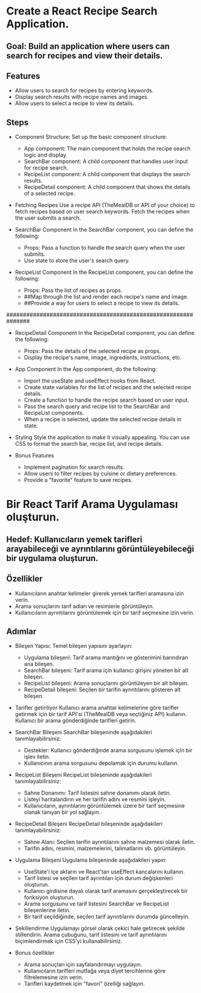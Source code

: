 # Create a React Recipe Search Application.
## Goal: Build an application where users can search for recipes and view their details.

## Features
- Allow users to search for recipes by entering keywords.
- Display search results with recipe names and images.
- Allow users to select a recipe to view its details.

## Steps
- Component Structure: 
  Set up the basic component structure:
    - App component: The main component that holds the recipe search logic and display.
    - SearchBar component: A child component that handles user input for recipe search.
    - RecipeList component: A child component that displays the search results.
    - RecipeDetail component: A child component that shows the details of a selected recipe.

- Fetching Recipes
  Use a recipe API (TheMealDB or API of your choice) to fetch recipes based on user search keywords. Fetch the recipes when the user submits a search.

- SearchBar Component
  In the SearchBar component, you can define the following:
  - Props: Pass a function to handle the search query when the user submits.
  - Use state to store the user's search query.

- RecipeList Component
  In the RecipeList component, you can define the following:
  - Props: Pass the list of recipes as props.
  - ##Map through the list and render each recipe's name and image.
  - ##Provide a way for users to select a recipe to view its details.


###############################################################
- RecipeDetail Component
  In the RecipeDetail component, you can define the following:
  - Props: Pass the details of the selected recipe as props.
  - Display the recipe's name, image, ingredients, instructions, etc.

- App Component
  In the App component, do the following:
    - Import the useState and useEffect hooks from React.
    - Create state variables for the list of recipes and the selected recipe details.
    - Create a function to handle the recipe search based on user input.
    - Pass the search query and recipe list to the SearchBar and RecipeList components.
    - When a recipe is selected, update the selected recipe details in state.

- Styling
  Style the application to make it visually appealing. You can use CSS to format the search bar, recipe list, and recipe details.

- Bonus Features
  - Implement pagination for search results.
  - Allow users to filter recipes by cuisine or dietary preferences.
  - Provide a "favorite" feature to save recipes.



# Bir React Tarif Arama Uygulaması oluşturun.
## Hedef: Kullanıcıların yemek tarifleri arayabileceği ve ayrıntılarını görüntüleyebileceği bir uygulama oluşturun.

## Özellikler
- Kullanıcıların anahtar kelimeler girerek yemek tarifleri aramasına izin verin.
- Arama sonuçlarını tarif adları ve resimlerle görüntüleyin.
- Kullanıcıların ayrıntılarını görüntülemek için bir tarif seçmesine izin verin.

## Adımlar
- Bileşen Yapısı:
  Temel bileşen yapısını ayarlayın:
    - Uygulama bileşeni: Tarif arama mantığını ve gösterimini barındıran ana bileşen.
    - SearchBar bileşeni: Tarif arama için kullanıcı girişini yöneten bir alt bileşen.
    - RecipeList bileşeni: Arama sonuçlarını görüntüleyen bir alt bileşen.
    - RecipeDetail bileşeni: Seçilen bir tarifin ayrıntılarını gösteren alt bileşen.

- Tarifler getiriliyor
  Kullanıcı arama anahtar kelimelerine göre tarifler getirmek için bir tarif API'si (TheMealDB veya seçtiğiniz API) kullanın. Kullanıcı bir arama gönderdiğinde tarifleri getirin.

- SearchBar Bileşeni
  SearchBar bileşeninde aşağıdakileri tanımlayabilirsiniz:
  - Destekler: Kullanıcı gönderdiğinde arama sorgusunu işlemek için bir işlev iletin.
  - Kullanıcının arama sorgusunu depolamak için durumu kullanın.

- RecipeList Bileşeni
  RecipeList bileşeninde aşağıdakileri tanımlayabilirsiniz:
  - Sahne Donanımı: Tarif listesini sahne donanımı olarak iletin.
  - Listeyi haritalandırın ve her tarifin adını ve resmini işleyin.
  - Kullanıcıların, ayrıntılarını görüntülemek üzere bir tarif seçmesine olanak tanıyan bir yol sağlayın.

- RecipeDetail Bileşeni
  RecipeDetail bileşeninde aşağıdakileri tanımlayabilirsiniz:
  - Sahne Alanı: Seçilen tarifin ayrıntılarını sahne malzemesi olarak iletin.
  - Tarifin adını, resmini, malzemelerini, talimatlarını vb. görüntüleyin.

- Uygulama Bileşeni
  Uygulama bileşeninde aşağıdakileri yapın:
    - UseState'i içe aktarın ve React'tan useEffect kancalarını kullanın.
    - Tarif listesi ve seçilen tarif ayrıntıları için durum değişkenleri oluşturun.
    - Kullanıcı girdisine dayalı olarak tarif aramasını gerçekleştirecek bir fonksiyon oluşturun.
    - Arama sorgusunu ve tarif listesini SearchBar ve RecipeList bileşenlerine iletin.
    - Bir tarif seçildiğinde, seçilen tarif ayrıntılarını durumda güncelleyin.

- Şekillendirme
  Uygulamayı görsel olarak çekici hale getirecek şekilde stillendirin. Arama çubuğunu, tarif listesini ve tarif ayrıntılarını biçimlendirmek için CSS'yi kullanabilirsiniz.

- Bonus özellikler
  - Arama sonuçları için sayfalandırmayı uygulayın.
  - Kullanıcıların tarifleri mutfağa veya diyet tercihlerine göre filtrelemesine izin verin.
  - Tarifleri kaydetmek için "favori" özelliği sağlayın.
